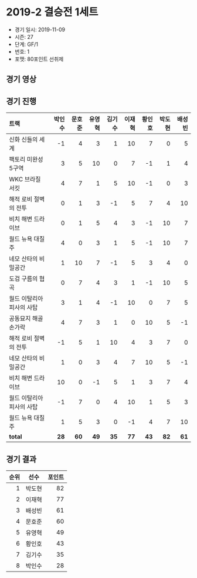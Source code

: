 # 2019-2 결승전 1세트

- 경기 일시: 2019-11-09
- 시즌: 27
- 단계: GF/1
- 번호: 1
- 포맷: 80포인트 선취제





## 경기 영상
## 경기 진행

| 트랙 | 박인수 | 문호준 | 유영혁 | 김기수 | 이재혁 | 황인호 | 박도현 | 배성빈 |
|:---|---:|---:|---:|---:|---:|---:|---:|---:|
| 신화 신들의 세계 | -1 | 4 | 3 | 1 | 10 | 7 | 0 | 5 |
| 팩토리 미완성 5구역 | 3 | 5 | 10 | 0 | 7 | -1 | 1 | 4 |
| WKC 브라질 서킷 | 4 | 7 | 1 | 5 | 10 | -1 | 0 | 3 |
| 해적 로비 절벽의 전투 | 0 | 1 | 3 | -1 | 5 | 7 | 4 | 10 |
| 비치 해변 드라이브 | 0 | 1 | 5 | 4 | 3 | -1 | 10 | 7 |
| 월드 뉴욕 대질주 | 4 | 0 | 3 | 1 | 5 | -1 | 10 | 7 |
| 네모 산타의 비밀공간 | 1 | 10 | 7 | -1 | 5 | 3 | 4 | 0 |
| 도검 구름의 협곡 | 0 | 7 | 4 | 3 | 1 | -1 | 10 | 5 |
| 월드 이탈리아 피사의 사탑 | 3 | 1 | 4 | -1 | 10 | 0 | 7 | 5 |
| 공동묘지 해골 손가락 | 4 | 7 | 3 | 1 | 0 | 10 | 5 | -1 |
| 해적 로비 절벽의 전투 | -1 | 5 | 1 | 10 | 4 | 3 | 7 | 0 |
| 네모 산타의 비밀공간 | 1 | 0 | 3 | 4 | 7 | 10 | 5 | -1 |
| 비치 해변 드라이브 | 10 | 0 | -1 | 5 | 1 | 3 | 7 | 4 |
| 월드 이탈리아 피사의 사탑 | -1 | 7 | 0 | 4 | 10 | 1 | 5 | 3 |
| 월드 뉴욕 대질주 | 1 | 5 | 3 | 0 | -1 | 4 | 7 | 10 |
| __total__ | __28__ | __60__ | __49__ | __35__ | __77__ | __43__ | __82__ | __61__ |




## 경기 결과

| 순위 | 선수 | 포인트 |
|---:|:---:|---:|
| 1 | 박도현 | 82 |
| 2 | 이재혁 | 77 |
| 3 | 배성빈 | 61 |
| 4 | 문호준 | 60 |
| 5 | 유영혁 | 49 |
| 6 | 황인호 | 43 |
| 7 | 김기수 | 35 |
| 8 | 박인수 | 28 |

